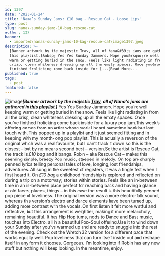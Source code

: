 ```yaml
---
id: 1397
date: '2021-01-24'
title: 'Nana’s Sunday Jams: £10 bag - Rescue Cat - Loose Lips'
type: post
slug: nanas-sunday-jams-10-bag-rescue-cat
author: 125
banner:
  - imported\nanas-sunday-jams-10-bag-rescue-cat\image1397.jpeg
description: >-
  [Banner artwork by the majestic Trav, all of Nana&#39;s jams are gathered in
  this playlist.]&nbsp; Yes Yes Sunday Jammers. Hope you&rsquo;re well keeping
  warm or getting buried in the snow. Feels like light radiating in from all the
  crisp, clean whiteness dressing up all the empty spaces. Once you&rsquo;ve
  finished frolicking come back inside for [...]Read More...
published: true
tags:
  - post
featured: false
---
```

![image](../imported\nanas-sunday-jams-10-bag-rescue-cat\image1397.jpeg)******_\[Banner artwork by the majestic [Trav](https://www.backdownwarchild.co.uk/), all of Nana's jams are gathered in [this playlist](https://open.spotify.com/playlist/12UoQ8ov5i6P8BIfm2lOjS?si=jarAn1CXSEuYB9vAxJidOg).\]_****** Yes Yes Sunday Jammers. Hope you’re well keeping warm or getting buried in the snow. Feels like light radiating in from all the crisp, clean whiteness dressing up all the empty spaces. Once you’ve finished frolicking come back inside for a luxury pop jam.This week’s offering comes from an artist whose work I heard sometime back but lost touch with. This popped up in a playlist and it just seemed fitting and in keeping with my month-long pop playlist. This is actually a reversion of the original which was a real favourite, but I can’t track it down so this is the closest – but by no means second best – version.So the artist is Rescue Cat, the track is _£10 bag_ and it bangs. Robin – aka Rescue Cat – makes this seeming simple, breezy Pop music, steeped in melody. On top are sharply penned lyrics telling personal tales of love, longing, lost friendships, adventures. All sung in the sweetest of registers, it was a tingle fest when I first heard it. On _£10 bag_ a childhood friendship is explored and reflected on during a trip on a motorway; stories within stories. Feels like an in-between time in an in-between place perfect for reaching back and having a glance at old faces, places, things – in this case the result is this beautifully penned pop piece of loveliness. The original version was a more electro-folk sound, whereas this version’s electro and dance elements have been turned up, adding more contrast with the vocals. On first listen it felt more wistful and reflective, but this arrangement is weightier, making it more melancholy, remaining beautiful. It has Hip Hop turns, nods to Dance and Bass music, touches into Electro, all in a beautiful Pop-Soul offering.Use it to wind down your Sunday after you’ve warmed up and are ready to snuggle into the rest of the evening. Check out the Wretch 32 version for a different pace that works equally well. Pop loveliness that can turn itself inside out and reshape itself in any form it chooses. Gorgeous. I’m looking into if Robin has any new stuff but nothing will keep looking. In the meantime, enjoy.